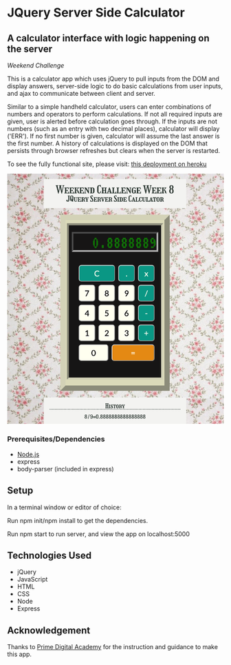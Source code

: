 # JQuery Server Side Calculator

## A calculator interface with logic happening on the server

_Weekend Challenge_

This is a calculator app which uses jQuery to pull inputs from the DOM and display answers, server-side logic to do basic calculations from user inputs, and ajax to communicate between client and server.

Similar to a simple handheld calculator, users can enter combinations of numbers and operators to perform calculations. If not all required inputs are given, user is alerted before calculation goes through. If the inputs are not numbers (such as an entry with two decimal places), calculator will display ('ERR'). If no first number is given, calculator will assume the last answer is the first number. A history of calculations is displayed on the DOM that persists through browser refreshes but clears when the server is restarted.

To see the fully functional site, please visit: [this deployment on heroku](https://haleyr-server-calculator.herokuapp.com/)

![calculator interface](images/calculator-interface.png)

### Prerequisites/Dependencies

- [Node.js](https://nodejs.org/en/)
- express
- body-parser (included in express)

## Setup

In a terminal window or editor of choice:

Run npm init/npm install to get the dependencies.

Run npm start to run server, and view the app on localhost:5000

## Technologies Used

- jQuery
- JavaScript
- HTML
- CSS
- Node
- Express


## Acknowledgement
Thanks to [Prime Digital Academy](www.primeacademy.io) for the instruction and guidance to make this app.


